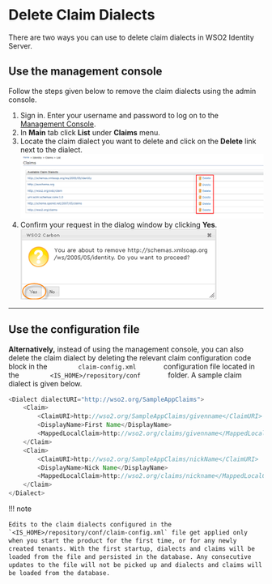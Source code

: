 # Delete Claim Dialects

There are two ways you can use to delete claim dialects in WSO2 Identity Server.

## Use the management console

Follow the steps given below to remove the claim dialects using the
admin console.

1.  Sign in. Enter your username and password to log on to the
    [Management Console](../../../deploy/get-started/get-started-with-the-management-console).
2.  In **Main** tab click **List** under **Claims** menu.
3.  Locate the claim dialect you want to delete and click on the
    **Delete** link next to the dialect.  
    ![claim-dialect-delete-link](../../assets/img/guides/claim-dialect-delete-link.png)
4.  Confirm your request in the dialog window by clicking **Yes**.  
    ![confirm-claim-deletion](../../assets/img/guides/confirm-claim-deletion.png)

---

## Use the configuration file

**Alternatively,** instead of using the management console, you can also
delete the claim dialect by deleting the relevant claim configuration
code block in the `         claim-config.xml        ` configuration file
located in the `         <IS_HOME>/repository/conf        ` folder. A
sample claim dialect is given below.

``` java
<Dialect dialectURI="http://wso2.org/SampleAppClaims">
    <Claim>
        <ClaimURI>http://wso2.org/SampleAppClaims/givenname</ClaimURI>
        <DisplayName>First Name</DisplayName>
        <MappedLocalClaim>http://wso2.org/claims/givenname</MappedLocalClaim>
    </Claim>
    <Claim>
        <ClaimURI>http://wso2.org/SampleAppClaims/nickName</ClaimURI>
        <DisplayName>Nick Name</DisplayName>
        <MappedLocalClaim>http://wso2.org/claims/nickname</MappedLocalClaim>
    </Claim>
</Dialect>
```

!!! note
    
    Edits to the claim dialects configured in the `<IS_HOME>/repository/conf/claim-config.xml` file get applied only when you start the product for the first time, or for any newly created tenants. With the first startup, dialects and claims will be loaded from the file and persisted in the database. Any consecutive updates to the file will not be picked up and dialects and claims will be loaded from the database.
    
